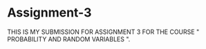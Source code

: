 # Assignment-3
THIS IS MY SUBMISSION FOR ASSIGNMENT 3 FOR THE COURSE " PROBABILITY AND RANDOM VARIABLES ".
